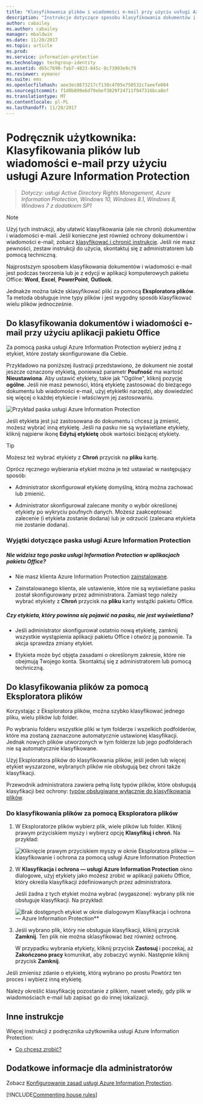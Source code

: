 ```yaml
---
title: "Klasyfikowania plików i wiadomości e-mail przy użyciu usługi Azure Information Protection"
description: "Instrukcje dotyczące sposobu klasyfikowania dokumentów i wiadomości e-mail."
author: cabailey
ms.author: cabailey
manager: mbaldwin
ms.date: 11/20/2017
ms.topic: article
ms.prod: 
ms.service: information-protection
ms.technology: techgroup-identity
ms.assetid: d65c7690-fab7-4823-845c-8c73903e9c79
ms.reviewer: eymanor
ms.suite: ems
ms.openlocfilehash: aee3ec8673217cf130c4705e750532c7aeefe084
ms.sourcegitcommit: f1d0b899e6d79ebef3829f24711f947316bca8ef
ms.translationtype: MT
ms.contentlocale: pl-PL
ms.lasthandoff: 11/20/2017
---
```

# <a name="user-guide-classify-a-file-or-email-by-using-azure-information-protection"></a>Podręcznik użytkownika: Klasyfikowania plików lub wiadomości e-mail przy użyciu usługi Azure Information Protection

>*Dotyczy: usługi Active Directory Rights Management, Azure Information Protection, Windows 10, Windows 8.1, Windows 8, Windows 7 z dodatkiem SP1*

> [!NOTE]
> Użyj tych instrukcji, aby ułatwić klasyfikowania (ale nie chroni) dokumentów i wiadomości e-mail. Jeśli konieczne jest również ochrony dokumentów i wiadomości e-mail, zobacz [klasyfikować i chronić instrukcje](client-classify-protect.md). Jeśli nie masz pewności, zestaw instrukcji do użycia, skontaktuj się z administratorem lub pomocą techniczną.

Najprostszym sposobem klasyfikowania dokumentów i wiadomości e-mail jest podczas tworzenia lub je z edycji w aplikacji komputerowych pakietu Office: **Word**, **Excel**, **PowerPoint**,  **Outlook**. 

Jednakże można także sklasyfikować pliki za pomocą **Eksploratora plików**. Ta metoda obsługuje inne typy plików i jest wygodny sposób klasyfikować wielu plików jednocześnie. 

## <a name="using-office-apps-to-classify-your-documents-and-emails"></a>Do klasyfikowania dokumentów i wiadomości e-mail przy użyciu aplikacji pakietu Office

Za pomocą paska usługi Azure Information Protection wybierz jedną z etykiet, które zostały skonfigurowane dla Ciebie. 

Przykładowo na poniższej ilustracji przedstawiono, że dokument nie został jeszcze oznaczony etykietą, ponieważ parametr **Poufność** ma wartość **Nieustawiona**. Aby ustawić etykiety, takie jak "Ogólne", kliknij pozycję **ogólne**. Jeśli nie masz pewności, którą etykietę zastosować do bieżącego dokumentu lub wiadomości e-mail, użyj etykietki narzędzi, aby dowiedzieć się więcej o każdej etykiecie i właściwym jej zastosowaniu. 

![Przykład paska usługi Azure Information Protection](../media/info-protect-bar-not-set-callout.png)

Jeśli etykieta jest już zastosowana do dokumentu i chcesz ją zmienić, możesz wybrać inną etykietę. Jeśli na pasku nie są wyświetlane etykiety, kliknij najpierw ikonę **Edytuj etykietę** obok wartości bieżącej etykiety.

> [!TIP]
> Możesz też wybrać etykiety z **Chroń** przycisk na **pliku** kartę.

Oprócz ręcznego wybierania etykiet można je też ustawiać w następujący sposób:

- Administrator skonfigurował etykietę domyślną, którą można zachować lub zmienić.

- Administrator skonfigurował zalecane monity o wybór określonej etykiety po wykryciu poufnych danych. Możesz zaakceptować zalecenie (i etykieta zostanie dodana) lub je odrzucić (zalecana etykieta nie zostanie dodana).

### <a name="exceptions-for-the-azure-information-protection-bar"></a>Wyjątki dotyczące paska usługi Azure Information Protection 

##### <a name="dont-see-this-information-protection-bar-in-your-office-apps"></a>Nie widzisz tego paska usługi Information Protection w aplikacjach pakietu Office?

- Nie masz klienta Azure Information Protection [zainstalowane](install-client-app.md).

- Zainstalowanego klienta, ale ustawienie, które nie są wyświetlane pasku został skonfigurowany przez administratora. Zamiast tego należy wybrać etykiety z **Chroń** przycisk na **pliku** karty wstążki pakietu Office. 

##### <a name="is-the-label-that-you-expect-to-see-not-displayed-on-the-bar"></a>Czy etykieta, który powinna się pojawić na pasku, nie jest wyświetlana? 

- Jeśli administrator skonfigurował ostatnio nową etykietę, zamknij wszystkie wystąpienia aplikacji pakietu Office i otwórz ją ponownie. Ta akcja sprawdza zmiany etykiet.

- Etykieta może być objęta zasadami o określonym zakresie, które nie obejmują Twojego konta. Skontaktuj się z administratorem lub pomocą techniczną.


## <a name="using-file-explorer-to-classify-files"></a>Do klasyfikowania plików za pomocą Eksploratora plików

Korzystając z Eksploratora plików, można szybko klasyfikować jednego pliku, wielu plików lub folder. 

Po wybraniu folderu wszystkie pliki w tym folderze i wszelkich podfolderów, które ma zostaną zaznaczone automatycznie ustawionej klasyfikacji. Jednak nowych plików utworzonych w tym folderze lub jego podfolderach nie są automatycznie klasyfikowane.

Użyj Eksploratora plików do klasyfikowania plików, jeśli jeden lub więcej etykiet wyszarzone, wybranych plików nie obsługują bez chroni także klasyfikacji.

Przewodnik administratora zawiera pełną listę typów plików, które obsługują klasyfikacji bez ochrony: [typów obsługiwane wyłącznie do klasyfikowania plików](client-admin-guide-file-types.md#file-types-supported-for-classification-only).

### <a name="to-classify-a-file-by-using-file-explorer"></a>Do klasyfikowania plików za pomocą Eksploratora plików

1. W Eksploratorze plików wybierz plik, wiele plików lub folder. Kliknij prawym przyciskiem myszy i wybierz opcję **Klasyfikuj i chroń**. Na przykład:
    
    ![Kliknięcie prawym przyciskiem myszy w oknie Eksploratora plików — klasyfikowanie i ochrona za pomocą usługi Azure Information Protection](../media/right-click-classify-protect-folder.png)

2. W **Klasyfikacja i ochrona — usługi Azure Information Protection** okno dialogowe, użyj etykiety jako możesz zrobić w aplikacji pakietu Office, który określa klasyfikacji zdefiniowanych przez administratora. 
    
    Jeśli żadna z tych etykiet można wybrać (wygaszone): wybrany plik nie obsługuje klasyfikacji. Na przykład:
    
    ![Brak dostępnych etykiet w oknie dialogowym Klasyfikacja i ochrona — Azure Information Protection**](../media/info-protect-dialog-labels-dimmed.png)

3. Jeśli wybrano plik, który nie obsługuje klasyfikacji, kliknij przycisk **Zamknij**. Ten plik nie można sklasyfikować bez również ochronę.
    
    W przypadku wybrania etykiety, kliknij przycisk **Zastosuj** i poczekaj, aż **Zakończono pracy** komunikat, aby zobaczyć wyniki. Następnie kliknij przycisk **Zamknij**.

Jeśli zmienisz zdanie o etykietę, którą wybrano po prostu Powtórz ten proces i wybierz inną etykietę.

Należy określić klasyfikację pozostanie z plikiem, nawet wtedy, gdy plik w wiadomościach e-mail lub zapisać go do innej lokalizacji. 
## <a name="other-instructions"></a>Inne instrukcje
Więcej instrukcji z podręcznika użytkownika usługi Azure Information Protection:

- [Co chcesz zrobić?](client-user-guide.md#what-do-you-want-to-do)

## <a name="additional-information-for-administrators"></a>Dodatkowe informacje dla administratorów    
Zobacz [Konfigurowanie zasad usługi Azure Information Protection](../deploy-use/configure-policy.md).

[!INCLUDE[Commenting house rules](../includes/houserules.md)]
